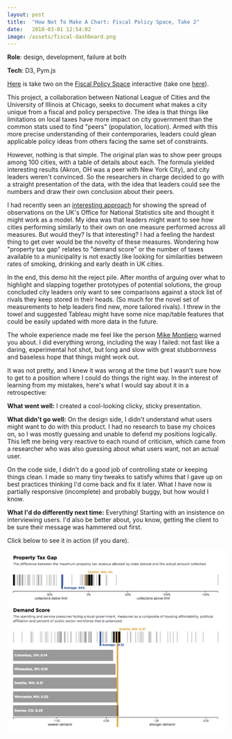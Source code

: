 ```yaml
---
layout: post
title:  "How Not To Make A Chart: Fiscal Policy Space, Take 2"
date:   2018-03-01 12:54:02
image: /assets/fiscal-dashboard.png
---
```


**Role**: design, development, failure at both

**Tech**: D3, Pym.js


[Here](https://s3.amazonaws.com/fiscaldashboard/parent.html) is take two on the [Fiscal Policy Space](http://fiscalpolicyspace.greatcities.uic.edu/) interactive (take one [here](/2018/03/01/responsive-map.html)). 

This project, a collaboration between National League of Cities and the University of Illinois at Chicago, seeks to document what makes a city unique from a fiscal and policy perspective. The idea is that things like limitations on local taxes have more impact on city government than the common stats used to find "peers" (population, location). Armed with this more precise understanding of their contemporaries, leaders could glean applicable policy ideas from others facing the same set of constraints.

However, nothing is that simple. The original plan was to show peer groups among 100 cities, with a table of details about each. The formula yielded interesting results (Akron, OH was a peer with New York City), and city leaders weren't convinced. So the researchers in charge decided to go with a straight presentation of the data, with the idea that leaders could see the numbers and draw their own conclusion about their peers.

I had recently seen an [interesting approach](https://visual.ons.gov.uk/what-affects-an-areas-healthy-life-expectancy/) for showing the spread of observations on the UK's Office for National Statistics site and thought it might work as a model. My idea was that leaders might want to see how cities performing similarly to their own on one measure performed across all measures. But would they? Is that interesting? I had a feeling the hardest thing to get over would be the novelty of these measures. Wondering how "property tax gap" relates to "demand score" or the number of taxes available to a municipality is not exactly like looking for similarities between rates of smoking, drinking and early death in UK cities. 

In the end, this demo hit the reject pile. After months of arguing over what to highlight and slapping together prototypes of potential solutions, the group concluded city leaders only want to see comparisons against a stock list of rivals they keep stored in their heads. (So much for the novel set of measurements to help leaders find new, more tailored rivals). I threw in the towel and suggested Tableau might have some nice map/table features that could be easily updated with more data in the future.

The whole experience made me feel like the person [Mike Montiero](https://abookapart.com/products/design-is-a-job) warned you about. I did everything wrong, including the way I failed: not fast like a daring, experimental hot shot, but long and slow with great stubbornness and baseless hope that things might work out.

It was not pretty, and I knew it was wrong at the time but I wasn't sure how to get to a position where I could do things the right way. In the interest of learning from my mistakes, here's what I would say about it in a retrospective:

**What went well:** I created a cool-looking clicky, sticky presentation.

**What didn't go well:** On the design side, I didn't understand what users might want to do with this product. I had no research to base my choices on, so I was mostly guessing and unable to defend my positions logically. This left me being very reactive to each round of criticism, which came from a researcher who was also guessing about what users want, not an actual user.

On the code side, I didn't do a good job of controlling state or keeping things clean. I made so many tiny tweaks to satisfy whims that I gave up on best practices thinking I'd come back and fix it later. What I have now is partially responsive (incomplete) and probably buggy, but how would I know.

**What I'd do differently next time:**
Everything! Starting with an insistence on interviewing users. I'd also be better about, you know, getting the client to be sure their message was hammered out first.

Click below to see it in action (if you dare).

[![Peer cities chart of measures](/assets/fiscal-dashboard.png)](https://s3.amazonaws.com/fiscaldashboard/parent.html)
